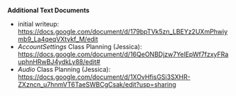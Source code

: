 **Additional Text Documents**
- initial writeup: https://docs.google.com/document/d/179bpTVk5zn_LBEYz2UXmPhwiymb9_La4qeqVXtykf_M/edit
- *AccountSettings* Class Planning (Jessica): https://docs.google.com/document/d/16QeONBDjzw7YelEpWf7fzxyFRauphnHRwBJ4ydkLy88/edit#
- *Audio* Class Planning (Jessica): https://docs.google.com/document/d/1XOvHfisGSi3SXHR-ZXzncn_u7hnmVT6TaeSWBCgCsak/edit?usp=sharing

